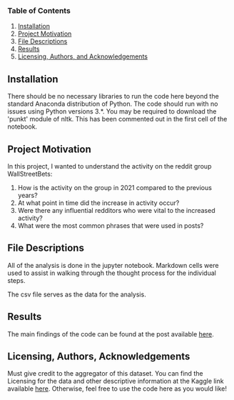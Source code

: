 
### Table of Contents

1. [Installation](#installation)
2. [Project Motivation](#motivation)
3. [File Descriptions](#files)
4. [Results](#results)
5. [Licensing, Authors, and Acknowledgements](#licensing)

## Installation <a name="installation"></a>

There should be no necessary libraries to run the code here beyond the standard Anaconda distribution of Python.  The code should run with no issues using Python versions 3.*. You may be required to download the 'punkt' module of nltk. This has been commented out in the first cell of the notebook.

## Project Motivation<a name="motivation"></a>

In this project, I wanted to understand the activity on the reddit group WallStreetBets:

1. How is the activity on the group in 2021 compared to the previous years?
2. At what point in time did the increase in activity occur?
3. Were there any influential redditors who were vital to the increased activity?
4. What were the most common phrases that were used in posts?

## File Descriptions <a name="files"></a>

All of the analysis is done in the jupyter notebook.  Markdown cells were used to assist in walking through the thought process for the individual steps.  

The csv file serves as the data for the analysis.

## Results<a name="results"></a>

The main findings of the code can be found at the post available [here](https://medium.com/@josh_2774/how-do-you-become-a-developer-5ef1c1c68711).

## Licensing, Authors, Acknowledgements<a name="licensing"></a>

Must give credit to the aggregator of this dataset. You can find the Licensing for the data and other descriptive information at the Kaggle link available [here](https://www.kaggle.com/unanimad/reddit-rwallstreetbets). Otherwise, feel free to use the code here as you would like! 